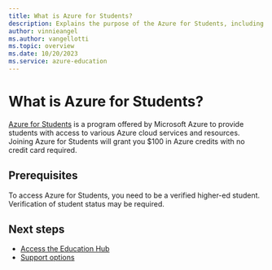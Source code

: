 ```yaml
---
title: What is Azure for Students?
description: Explains the purpose of the Azure for Students, including prerequisites and support options.
author: vinnieangel
ms.author: vangellotti
ms.topic: overview
ms.date: 10/20/2023
ms.service: azure-education
---
```


# What is Azure for Students?

[Azure for Students](https://azure.microsoft.com/free/students/) is a program offered by Microsoft Azure to provide students with access to various Azure cloud services and resources. Joining Azure for Students will grant you $100 in Azure credits with no credit card required.

## Prerequisites

To access Azure for Students, you need to be a verified higher-ed student. Verification of student status may be required.


## Next steps

- [Access the Education Hub](access-education-hub.md)
- [Support options](educator-service-desk.md)
